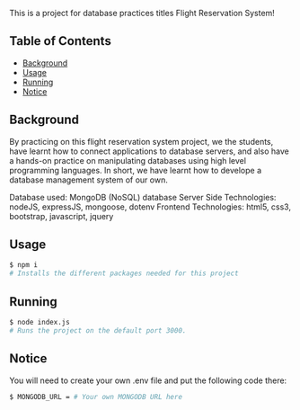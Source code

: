 This is a project for database practices titles Flight Reservation System!


## Table of Contents

- [Background](#background)
- [Usage](#usage)
- [Running](#running)
- [Notice](#notice)


## Background

By practicing on this flight reservation system project, we the students, have learnt how to connect applications to database servers, and also have a hands-on practice on manipulating databases using high level programming languages. In short, we have learnt how to develope a database management system of our own.

Database used: MongoDB (NoSQL) database
Server Side Technologies: nodeJS, expressJS, mongoose, dotenv
Frontend Technologies: html5, css3, bootstrap, javascript, jquery

## Usage

```sh
$ npm i
# Installs the different packages needed for this project
```
## Running 

```sh
$ node index.js
# Runs the project on the default port 3000.
```

## Notice

You will need to create your own .env file and put the following code there:
```sh
$ MONGODB_URL = # Your own MONGODB URL here
```
